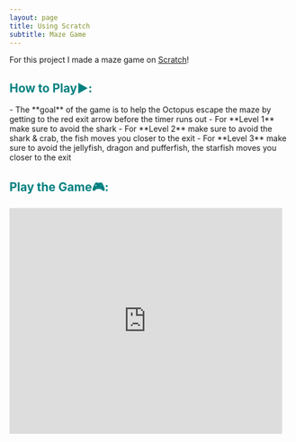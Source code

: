 ```yaml
---
layout: page
title: Using Scratch 
subtitle: Maze Game 
---
```


For this project I made a maze game on [Scratch](https://scratch.mit.edu/)! 

 <h2 style="color: teal;">How to Play▶️:</h2>
- The **goal** of the game is to help the Octopus escape the maze by getting to the red exit arrow before the timer runs out
- For **Level 1** make sure to avoid the shark
- For **Level 2** make sure to avoid the shark & crab, the fish moves you closer to the exit 
- For **Level 3** make sure to avoid the jellyfish, dragon and pufferfish, the starfish moves you closer to the exit

 <h2 style="color: teal;">Play the Game🎮:</h2> 
<iframe src="https://scratch.mit.edu/projects/1159859601/embed" allowtransparency="true" width="485" height="402" frameborder="0" scrolling="no" allowfullscreen></iframe> 
 
